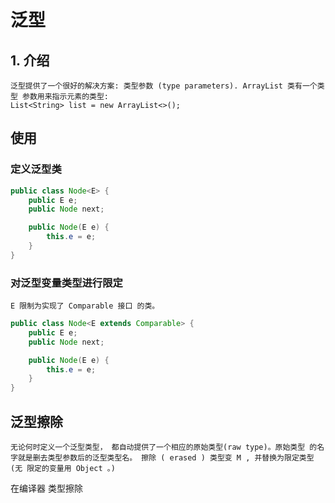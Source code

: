 # 泛型

## 1. 介绍

    泛型提供了一个很好的解决方案: 类型参数 (type parameters). ArrayList 类有一个类型 参数用来指示元素的类型:
    List<String> list = new ArrayList<>();


## 使用

### 定义泛型类

``` java
public class Node<E> {
    public E e;
    public Node next;

    public Node(E e) {
        this.e = e;
    }
}
```

### 对泛型变量类型进行限定

    E 限制为实现了 Comparable 接口 的类。

``` java
public class Node<E extends Comparable> {
    public E e;
    public Node next;

    public Node(E e) {
        this.e = e;
    }
}
```

## 泛型擦除

    无论何时定义一个泛型类型， 都自动提供了一个相应的原始类型(raw type)。原始类型 的名字就是删去类型参数后的泛型类型名。 擦除 ( erased ) 类型变 M , 并替换为限定类型 (无 限定的变量用 Object 。)

在编译器 类型擦除
